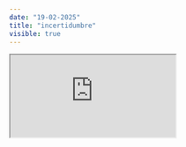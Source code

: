 ```yaml
---
date: "19-02-2025"
title: "incertidumbre"
visible: true
---
```

<iframe src="https://www.youtube.com/embed/qYI7fSf1PcY" allowfullscreen></iframe>
